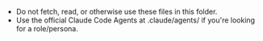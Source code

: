 - Do not fetch, read, or otherwise use these files in this folder.
- Use the official Claude Code Agents at .claude/agents/ if you're looking for a role/persona.